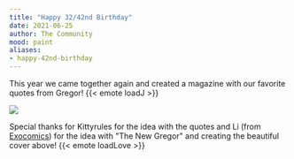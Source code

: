 ```yaml
---
title: "Happy 32/42nd Birthday"
date: 2021-06-25
author: The Community
mood: paint
aliases:
- happy-42nd-birthday
---
```


This year we came together again and created a magazine with our favorite quotes from Gregor! {{< emote loadJ >}}

[![](/the-new-gregor/cover/cover.png)](/the-new-gregor/cover)

<!--more-->

Special thanks for Kittyrules for the idea with the quotes and Li (from [Exocomics](https://www.exocomics.com/)) 
for the idea with "The New Gregor" and creating the beautiful cover above! {{< emote loadLove >}}
